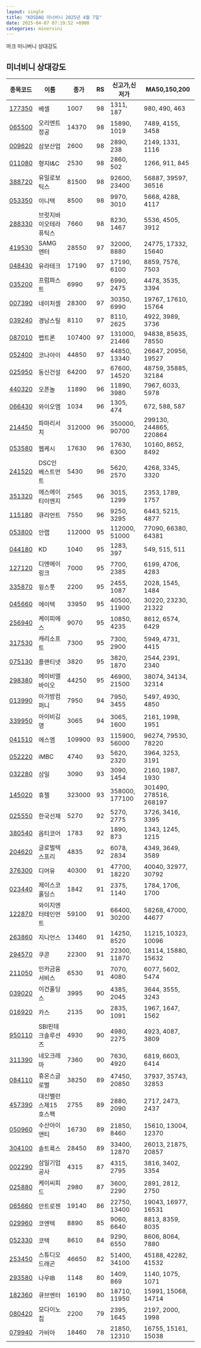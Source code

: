 ```yaml
---
layout: single
title: "KOSDAQ 미너비니 2025년 4월 7일"
date: 2025-04-07 07:19:52 +0900
categories: minervini
---
```

마크 미니버니 상대강도
## 미너비니 상대강도

|종목코드|이름|종가|RS|신고가,신저가|MA50,150,200|
|------|---|---|--|---------|------------|
|[177350](https://finance.daum.net/quotes/A177350)|베셀|1007|98|1311, 187|980, 490, 463|
|[065500](https://finance.daum.net/quotes/A065500)|오리엔트정공|14370|98|15890, 1019|7489, 4155, 3458|
|[009620](https://finance.daum.net/quotes/A009620)|삼보산업|2600|98|2890, 238|2149, 1331, 1116|
|[011080](https://finance.daum.net/quotes/A011080)|형지I&C|2530|98|2860, 502|1266, 911, 845|
|[388720](https://finance.daum.net/quotes/A388720)|유일로보틱스|81500|98|92600, 23400|56887, 39597, 36516|
|[053350](https://finance.daum.net/quotes/A053350)|이니텍|8500|98|9970, 3010|5668, 4288, 4117|
|[288330](https://finance.daum.net/quotes/A288330)|브릿지바이오테라퓨틱스|7660|98|8230, 1467|5536, 4505, 3912|
|[419530](https://finance.daum.net/quotes/A419530)|SAMG엔터|28550|97|32000, 8880|24775, 17332, 15640|
|[048430](https://finance.daum.net/quotes/A048430)|유라테크|17190|97|17190, 6100|8859, 7576, 7503|
|[035200](https://finance.daum.net/quotes/A035200)|프럼파스트|6990|97|6990, 2475|4478, 3535, 3394|
|[007390](https://finance.daum.net/quotes/A007390)|네이처셀|28300|97|30350, 6990|19767, 17610, 15764|
|[039240](https://finance.daum.net/quotes/A039240)|경남스틸|8110|97|8110, 2625|4922, 3989, 3736|
|[087010](https://finance.daum.net/quotes/A087010)|펩트론|107400|97|131000, 21466|94838, 85635, 78550|
|[052400](https://finance.daum.net/quotes/A052400)|코나아이|44850|97|44850, 13340|26647, 20956, 19527|
|[025950](https://finance.daum.net/quotes/A025950)|동신건설|64200|97|67600, 14520|48759, 35885, 32184|
|[440320](https://finance.daum.net/quotes/A440320)|오픈놀|11890|96|11890, 3980|7967, 6033, 5978|
|[066430](https://finance.daum.net/quotes/A066430)|와이오엠|1034|96|1305, 474|672, 588, 587|
|[214450](https://finance.daum.net/quotes/A214450)|파마리서치|312000|96|350000, 90700|299130, 244865, 220864|
|[053580](https://finance.daum.net/quotes/A053580)|웹케시|17630|96|17630, 6300|10160, 8652, 8492|
|[241520](https://finance.daum.net/quotes/A241520)|DSC인베스트먼트|5430|96|5620, 2570|4268, 3345, 3320|
|[351320](https://finance.daum.net/quotes/A351320)|에스에이티이엔지|2565|96|3015, 1299|2353, 1789, 1757|
|[115180](https://finance.daum.net/quotes/A115180)|큐리언트|7550|96|9250, 3295|6443, 5215, 4877|
|[053800](https://finance.daum.net/quotes/A053800)|안랩|112000|95|112000, 51000|77090, 66380, 64381|
|[044180](https://finance.daum.net/quotes/A044180)|KD|1040|95|1283, 397|549, 515, 511|
|[127120](https://finance.daum.net/quotes/A127120)|디엔에이링크|7000|95|7700, 2385|6199, 4706, 4283|
|[335870](https://finance.daum.net/quotes/A335870)|윙스풋|2200|95|2455, 1087|2028, 1545, 1484|
|[045660](https://finance.daum.net/quotes/A045660)|에이텍|33950|95|40500, 11900|30220, 23230, 21322|
|[256940](https://finance.daum.net/quotes/A256940)|케이피에스|9070|95|10850, 4235|8612, 6574, 6429|
|[317530](https://finance.daum.net/quotes/A317530)|캐리소프트|7300|95|7300, 2900|5949, 4731, 4415|
|[075130](https://finance.daum.net/quotes/A075130)|플랜티넷|3820|95|3820, 1870|2544, 2391, 2340|
|[298380](https://finance.daum.net/quotes/A298380)|에이비엘바이오|44250|95|46900, 21500|38074, 34134, 32314|
|[013990](https://finance.daum.net/quotes/A013990)|아가방컴퍼니|7950|94|7950, 3455|5497, 4930, 4850|
|[339950](https://finance.daum.net/quotes/A339950)|아이비김영|3065|94|3065, 1600|2161, 1998, 1951|
|[041510](https://finance.daum.net/quotes/A041510)|에스엠|109900|93|115900, 56000|96274, 79530, 78220|
|[052220](https://finance.daum.net/quotes/A052220)|iMBC|4740|93|5620, 2320|3964, 3253, 3191|
|[032280](https://finance.daum.net/quotes/A032280)|삼일|3090|93|3090, 1454|2160, 1987, 1930|
|[145020](https://finance.daum.net/quotes/A145020)|휴젤|323000|93|358000, 177100|301490, 278516, 268197|
|[025550](https://finance.daum.net/quotes/A025550)|한국선재|5270|92|5270, 2775|3726, 3416, 3395|
|[380540](https://finance.daum.net/quotes/A380540)|옵티코어|1783|92|1890, 873|1343, 1245, 1215|
|[204620](https://finance.daum.net/quotes/A204620)|글로벌텍스프리|4835|92|6078, 2834|4349, 3649, 3589|
|[376300](https://finance.daum.net/quotes/A376300)|디어유|40300|91|47700, 18220|40040, 32977, 30792|
|[023440](https://finance.daum.net/quotes/A023440)|제이스코홀딩스|1842|91|2375, 1140|1784, 1706, 1700|
|[122870](https://finance.daum.net/quotes/A122870)|와이지엔터테인먼트|59100|91|66400, 30200|58268, 47000, 44677|
|[263860](https://finance.daum.net/quotes/A263860)|지니언스|13460|91|14250, 8520|11215, 10323, 10096|
|[294570](https://finance.daum.net/quotes/A294570)|쿠콘|22300|91|22300, 11870|18114, 15880, 15632|
|[211050](https://finance.daum.net/quotes/A211050)|인카금융서비스|6530|91|7070, 4080|6077, 5602, 5474|
|[039020](https://finance.daum.net/quotes/A039020)|이건홀딩스|3995|90|4385, 2045|3644, 3555, 3243|
|[016920](https://finance.daum.net/quotes/A016920)|카스|2135|90|2835, 1091|1967, 1647, 1562|
|[950110](https://finance.daum.net/quotes/A950110)|SBI핀테크솔루션즈|4930|90|4980, 2275|4923, 4087, 3809|
|[311390](https://finance.daum.net/quotes/A311390)|네오크레마|7360|90|7630, 4920|6819, 6603, 6414|
|[084110](https://finance.daum.net/quotes/A084110)|휴온스글로벌|38250|89|47450, 20850|37937, 35743, 32853|
|[457390](https://finance.daum.net/quotes/A457390)|대신밸런스제15호스팩|2755|89|2880, 2090|2717, 2473, 2437|
|[050960](https://finance.daum.net/quotes/A050960)|수산아이앤티|16730|89|21850, 8460|15610, 13004, 12370|
|[304100](https://finance.daum.net/quotes/A304100)|솔트룩스|28450|89|33400, 12870|26013, 21875, 20857|
|[002290](https://finance.daum.net/quotes/A002290)|삼일기업공사|4315|87|4315, 2795|3816, 3402, 3354|
|[025880](https://finance.daum.net/quotes/A025880)|케이씨피드|2980|87|3600, 2290|2891, 2812, 2750|
|[065660](https://finance.daum.net/quotes/A065660)|안트로젠|19140|86|22750, 13400|19043, 16977, 16531|
|[029960](https://finance.daum.net/quotes/A029960)|코엔텍|8890|85|9060, 6640|8813, 8359, 8035|
|[052330](https://finance.daum.net/quotes/A052330)|코텍|8610|84|9290, 6550|8606, 8064, 7880|
|[253450](https://finance.daum.net/quotes/A253450)|스튜디오드래곤|46650|82|51400, 34100|45188, 42282, 41532|
|[293580](https://finance.daum.net/quotes/A293580)|나우IB|1148|80|1409, 869|1140, 1075, 1071|
|[182360](https://finance.daum.net/quotes/A182360)|큐브엔터|16190|80|18710, 11950|15991, 15068, 14714|
|[080420](https://finance.daum.net/quotes/A080420)|모다이노칩|2200|79|2395, 1645|2197, 2000, 1998|
|[079940](https://finance.daum.net/quotes/A079940)|가비아|18460|78|21850, 12310|16755, 15161, 15038|


